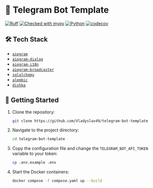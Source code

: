 # 🌟 Telegram Bot Template

[![Ruff](https://img.shields.io/endpoint?url=https://raw.githubusercontent.com/astral-sh/ruff/main/assets/badge/v2.json)](https://github.com/astral-sh/ruff)
[![Checked with mypy](https://www.mypy-lang.org/static/mypy_badge.svg)](https://mypy-lang.org/)
[![Python](https://img.shields.io/badge/python-3.12.5-blue)](https://www.python.org/downloads)
[![codecov](https://codecov.io/gh/Vladyslav49/telegram-bot-template/branch/develop/graph/badge.svg?token=2VLCKDIN0B)](https://codecov.io/gh/Vladyslav49/telegram-bot-template)

## 🛠️ Tech Stack

- [`aiogram`](https://github.com/aiogram/aiogram)
- [`aiogram-dialog`](https://github.com/Tishka17/aiogram_dialog)
- [`aiogram-i18n`](https://github.com/aiogram/i18n)
- [`aiogram-broadcaster`](https://github.com/loRes228/aiogram_broadcaster)
- [`sqlalchemy`](https://github.com/sqlalchemy/sqlalchemy)
- [`alembic`](https://github.com/sqlalchemy/alembic)
- [`dishka`](https://github.com/reagento/dishka)

## 🚀 Getting Started

1. Clone the repository:
   ```bash
   git clone https://github.com/Vladyslav49/telegram-bot-template
   ```

2. Navigate to the project directory:
   ```bash
   cd telegram-bot-template
   ```

3. Copy the configuration file and change the `TELEGRAM_BOT_API_TOKEN` variable to your token:
   ```bash
   cp .env.example .env
   ```

4. Start the Docker containers:
   ```bash
   docker compose -f compose.yaml up --build
   ```
